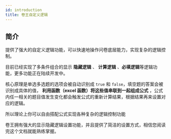 ```yaml
---
id: introduction
title: 卷王自定义逻辑
---
```


## 简介

提供了强大的自定义逻辑功能，可以快速地操作问卷底层能力，实现复杂的逻辑控制。

目前已经实现了多条件组合的显示 **隐藏逻辑** 、 **计算逻辑** 、**必填逻辑**等逻辑功能，更多功能正在陆续开发中。

核心原理是单选多选题的选项会被自动识别成 `true` 和 `false`，填空题的答案会被识别成具体的值， **利用函数（excel 函数）将这些值串联到一起组成公式** ，公式内任一相关的题目值发生变化都会触发公式的重新计算结果，根据结果再来设置对应的逻辑。

所以理论上你可以自由搭配公式实现各种复杂的逻辑控制功能

卷王拥有强大的显示隐藏逻辑设置功能，并且提供了简洁的设置方式，相信您阅读完这个文档就能熟练掌握。
